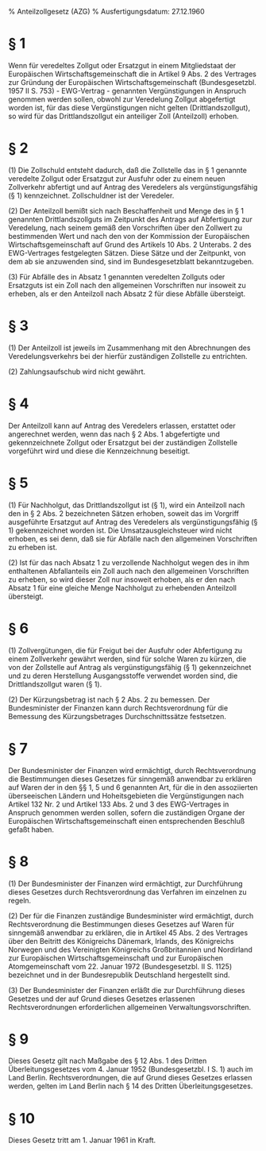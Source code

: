 % Anteilzollgesetz  (AZG)
% Ausfertigungsdatum: 27.12.1960
 
# § 1

Wenn für veredeltes Zollgut oder Ersatzgut in einem Mitgliedstaat der Europäischen Wirtschaftsgemeinschaft die in Artikel 9 Abs. 2 des Vertrages zur Gründung der Europäischen Wirtschaftsgemeinschaft (Bundesgesetzbl. 1957 II S. 753) - EWG-Vertrag - genannten Vergünstigungen in Anspruch genommen werden sollen, obwohl zur Veredelung Zollgut abgefertigt worden ist, für das diese Vergünstigungen nicht gelten (Drittlandszollgut), so wird für das Drittlandszollgut ein anteiliger Zoll (Anteilzoll) erhoben.

# § 2

(1) Die Zollschuld entsteht dadurch, daß die Zollstelle das in § 1 genannte veredelte Zollgut oder Ersatzgut zur Ausfuhr oder zu einem neuen Zollverkehr abfertigt und auf Antrag des Veredelers als vergünstigungsfähig (§ 1) kennzeichnet. Zollschuldner ist der Veredeler.

(2) Der Anteilzoll bemißt sich nach Beschaffenheit und Menge des in § 1 genannten Drittlandszollguts im Zeitpunkt des Antrags auf Abfertigung zur Veredelung, nach seinem gemäß den Vorschriften über den Zollwert zu bestimmenden Wert und nach den von der Kommission der Europäischen Wirtschaftsgemeinschaft auf Grund des Artikels 10 Abs. 2 Unterabs. 2 des EWG-Vertrages festgelegten Sätzen. Diese Sätze und der Zeitpunkt, von dem ab sie anzuwenden sind, sind im Bundesgesetzblatt bekanntzugeben.

(3) Für Abfälle des in Absatz 1 genannten veredelten Zollguts oder Ersatzguts ist ein Zoll nach den allgemeinen Vorschriften nur insoweit zu erheben, als er den Anteilzoll nach Absatz 2 für diese Abfälle übersteigt.

# § 3

(1) Der Anteilzoll ist jeweils im Zusammenhang mit den Abrechnungen des Veredelungsverkehrs bei der hierfür zuständigen Zollstelle zu entrichten.

(2) Zahlungsaufschub wird nicht gewährt.

# § 4

Der Anteilzoll kann auf Antrag des Veredelers erlassen, erstattet oder angerechnet werden, wenn das nach § 2 Abs. 1 abgefertigte und gekennzeichnete Zollgut oder Ersatzgut bei der zuständigen Zollstelle vorgeführt wird und diese die Kennzeichnung beseitigt.

# § 5

(1) Für Nachholgut, das Drittlandszollgut ist (§ 1), wird ein Anteilzoll nach den in § 2 Abs. 2 bezeichneten Sätzen erhoben, soweit das im Vorgriff ausgeführte Ersatzgut auf Antrag des Veredelers als vergünstigungsfähig (§ 1) gekennzeichnet worden ist. Die Umsatzausgleichsteuer wird nicht erhoben, es sei denn, daß sie für Abfälle nach den allgemeinen Vorschriften zu erheben ist.

(2) Ist für das nach Absatz 1 zu verzollende Nachholgut wegen des in ihm enthaltenen Abfallanteils ein Zoll auch nach den allgemeinen Vorschriften zu erheben, so wird dieser Zoll nur insoweit erhoben, als er den nach Absatz 1 für eine gleiche Menge Nachholgut zu erhebenden Anteilzoll übersteigt.

# § 6

(1) Zollvergütungen, die für Freigut bei der Ausfuhr oder Abfertigung zu einem Zollverkehr gewährt werden, sind für solche Waren zu kürzen, die von der Zollstelle auf Antrag als vergünstigungsfähig (§ 1) gekennzeichnet und zu deren Herstellung Ausgangsstoffe verwendet worden sind, die Drittlandszollgut waren (§ 1).

(2) Der Kürzungsbetrag ist nach § 2 Abs. 2 zu bemessen. Der Bundesminister der Finanzen kann durch Rechtsverordnung für die Bemessung des Kürzungsbetrages Durchschnittssätze festsetzen.

# § 7

Der Bundesminister der Finanzen wird ermächtigt, durch Rechtsverordnung die Bestimmungen dieses Gesetzes für sinngemäß anwendbar zu erklären auf Waren der in den §§ 1, 5 und 6 genannten Art, für die in den assoziierten überseeischen Ländern und Hoheitsgebieten die Vergünstigungen nach Artikel 132 Nr. 2 und Artikel 133 Abs. 2 und 3 des EWG-Vertrages in Anspruch genommen werden sollen, sofern die zuständigen Organe der Europäischen Wirtschaftsgemeinschaft einen entsprechenden Beschluß gefaßt haben.

# § 8

(1) Der Bundesminister der Finanzen wird ermächtigt, zur Durchführung dieses Gesetzes durch Rechtsverordnung das Verfahren im einzelnen zu regeln.

(2) Der für die Finanzen zuständige Bundesminister wird ermächtigt, durch Rechtsverordnung die Bestimmungen dieses Gesetzes auf Waren für sinngemäß anwendbar zu erklären, die in Artikel 45 Abs. 2 des Vertrages über den Beitritt des Königreichs Dänemark, Irlands, des Königreichs Norwegen und des Vereinigten Königreichs Großbritannien und Nordirland zur Europäischen Wirtschaftsgemeinschaft und zur Europäischen Atomgemeinschaft vom 22. Januar 1972 (Bundesgesetzbl. II S. 1125) bezeichnet und in der Bundesrepublik Deutschland hergestellt sind.

(3) Der Bundesminister der Finanzen erläßt die zur Durchführung dieses Gesetzes und der auf Grund dieses Gesetzes erlassenen Rechtsverordnungen erforderlichen allgemeinen Verwaltungsvorschriften.

# § 9

Dieses Gesetz gilt nach Maßgabe des § 12 Abs. 1 des Dritten Überleitungsgesetzes vom 4. Januar 1952 (Bundesgesetzbl. I S. 1) auch im Land Berlin. Rechtsverordnungen, die auf Grund dieses Gesetzes erlassen werden, gelten im Land Berlin nach § 14 des Dritten Überleitungsgesetzes.

# § 10

Dieses Gesetz tritt am 1. Januar 1961 in Kraft.
